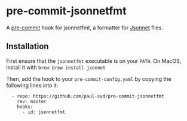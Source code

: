 # pre-commit-jsonnetfmt

A [pre-commit](https://pre-commit.com/) hook for jsonnetfmt, a formatter for [Jsonnet](https://github.com/google/jsonnet) files.

## Installation

First ensure that the `jsonnetfmt` executable is on your `PATH`. On MacOS, install it with `brew`: `brew install jsonnet`

Then, add the hook to your `pre-commit-config.yaml` by copying the following lines into it:

```
  - repo: https://github.com/paul-sud/pre-commit-jsonnetfmt
    rev: master
    hooks:
      - id: jsonnetfmt
```
